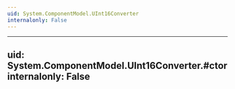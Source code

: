 ```yaml
---
uid: System.ComponentModel.UInt16Converter
internalonly: False
---
```


---
uid: System.ComponentModel.UInt16Converter.#ctor
internalonly: False
---

